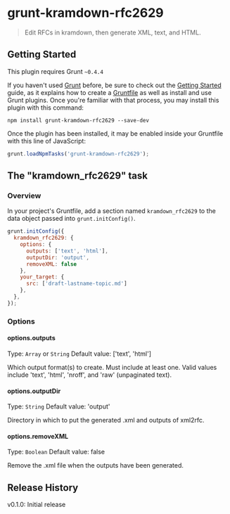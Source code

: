 # grunt-kramdown-rfc2629

> Edit RFCs in kramdown, then generate XML, text, and HTML.

## Getting Started
This plugin requires Grunt `~0.4.4`

If you haven't used [Grunt](http://gruntjs.com/) before, be sure to check out the [Getting Started](http://gruntjs.com/getting-started) guide, as it explains how to create a [Gruntfile](http://gruntjs.com/sample-gruntfile) as well as install and use Grunt plugins. Once you're familiar with that process, you may install this plugin with this command:

```shell
npm install grunt-kramdown-rfc2629 --save-dev
```

Once the plugin has been installed, it may be enabled inside your Gruntfile with this line of JavaScript:

```js
grunt.loadNpmTasks('grunt-kramdown-rfc2629');
```

## The "kramdown_rfc2629" task

### Overview
In your project's Gruntfile, add a section named `kramdown_rfc2629` to the data object passed into `grunt.initConfig()`.

```js
grunt.initConfig({
  kramdown_rfc2629: {
    options: {
      outputs: ['text', 'html'],
      outputDir: 'output',
      removeXML: false
    },
    your_target: {
      src: ['draft-lastname-topic.md']
    },
  },
});
```

### Options

#### options.outputs
Type: `Array` or `String`
Default value: ['text', 'html']

Which output format(s) to create.  Must include at least one.  Valid values
include 'text', 'html', 'nroff', and 'raw' (unpaginated text).

#### options.outputDir
Type: `String`
Default value: 'output'

Directory in which to put the generated .xml and outputs of xml2rfc.

#### options.removeXML
Type: `Boolean`
Default value: false

Remove the .xml file when the outputs have been generated.

## Release History

v0.1.0: Initial release